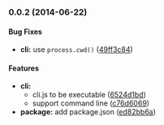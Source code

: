 ### 0.0.2 (2014-06-22)


#### Bug Fixes

* **cli:** use `process.cwd()` ([49ff3c84](https://github.com/azu/greasemonkey_grant_cli/commit/49ff3c84b881049f999327ff7e1cfa65a7415d84))


#### Features

* **cli:**
  * cli.js to be executable ([6524d1bd](https://github.com/azu/greasemonkey_grant_cli/commit/6524d1bd3ade3a3033b2af60ddeea724a4520999))
  * support command line ([c76d6069](https://github.com/azu/greasemonkey_grant_cli/commit/c76d606983e573a0e0f5e31dc8687fc66e9980a4))
* **package:** add package.json ([ed82bb6a](https://github.com/azu/greasemonkey_grant_cli/commit/ed82bb6a46d461fbd7f4f773117c1e2b5d11d3ca))


